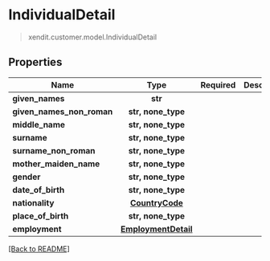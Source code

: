 # IndividualDetail
> xendit.customer.model.IndividualDetail


## Properties
| Name | Type | Required | Description | Examples |
|------------|:-------------:|:-------------:|-------------|:-------------:|
| **given_names** | **str** | |   |  |
| **given_names_non_roman** | **str, none_type** | |   |  |
| **middle_name** | **str, none_type** | |   |  |
| **surname** | **str, none_type** | |   |  |
| **surname_non_roman** | **str, none_type** | |   |  |
| **mother_maiden_name** | **str, none_type** | |   |  |
| **gender** | **str, none_type** | |   |  |
| **date_of_birth** | **str, none_type** | |   |  |
| **nationality** | [**CountryCode**](CountryCode.md) | |   |  |
| **place_of_birth** | **str, none_type** | |   |  |
| **employment** | [**EmploymentDetail**](EmploymentDetail.md) | |   |  |


[[Back to README]](../../README.md)


